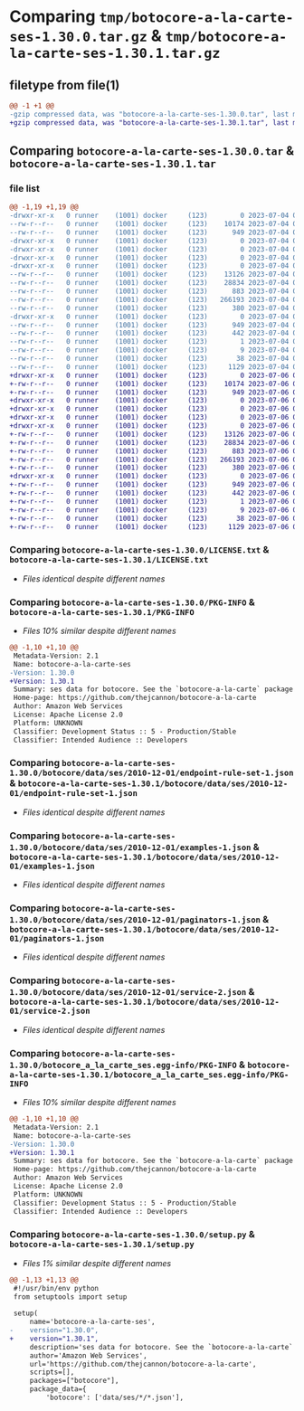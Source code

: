 # Comparing `tmp/botocore-a-la-carte-ses-1.30.0.tar.gz` & `tmp/botocore-a-la-carte-ses-1.30.1.tar.gz`

## filetype from file(1)

```diff
@@ -1 +1 @@
-gzip compressed data, was "botocore-a-la-carte-ses-1.30.0.tar", last modified: Tue Jul  4 01:45:09 2023, max compression
+gzip compressed data, was "botocore-a-la-carte-ses-1.30.1.tar", last modified: Thu Jul  6 01:45:34 2023, max compression
```

## Comparing `botocore-a-la-carte-ses-1.30.0.tar` & `botocore-a-la-carte-ses-1.30.1.tar`

### file list

```diff
@@ -1,19 +1,19 @@
-drwxr-xr-x   0 runner    (1001) docker     (123)        0 2023-07-04 01:45:09.622912 botocore-a-la-carte-ses-1.30.0/
--rw-r--r--   0 runner    (1001) docker     (123)    10174 2023-07-04 01:45:09.000000 botocore-a-la-carte-ses-1.30.0/LICENSE.txt
--rw-r--r--   0 runner    (1001) docker     (123)      949 2023-07-04 01:45:09.622912 botocore-a-la-carte-ses-1.30.0/PKG-INFO
-drwxr-xr-x   0 runner    (1001) docker     (123)        0 2023-07-04 01:45:09.618912 botocore-a-la-carte-ses-1.30.0/botocore/
-drwxr-xr-x   0 runner    (1001) docker     (123)        0 2023-07-04 01:45:09.618912 botocore-a-la-carte-ses-1.30.0/botocore/data/
-drwxr-xr-x   0 runner    (1001) docker     (123)        0 2023-07-04 01:45:09.618912 botocore-a-la-carte-ses-1.30.0/botocore/data/ses/
-drwxr-xr-x   0 runner    (1001) docker     (123)        0 2023-07-04 01:45:09.622912 botocore-a-la-carte-ses-1.30.0/botocore/data/ses/2010-12-01/
--rw-r--r--   0 runner    (1001) docker     (123)    13126 2023-07-04 01:44:02.000000 botocore-a-la-carte-ses-1.30.0/botocore/data/ses/2010-12-01/endpoint-rule-set-1.json
--rw-r--r--   0 runner    (1001) docker     (123)    28834 2023-07-04 01:44:02.000000 botocore-a-la-carte-ses-1.30.0/botocore/data/ses/2010-12-01/examples-1.json
--rw-r--r--   0 runner    (1001) docker     (123)      883 2023-07-04 01:44:02.000000 botocore-a-la-carte-ses-1.30.0/botocore/data/ses/2010-12-01/paginators-1.json
--rw-r--r--   0 runner    (1001) docker     (123)   266193 2023-07-04 01:44:02.000000 botocore-a-la-carte-ses-1.30.0/botocore/data/ses/2010-12-01/service-2.json
--rw-r--r--   0 runner    (1001) docker     (123)      380 2023-07-04 01:44:02.000000 botocore-a-la-carte-ses-1.30.0/botocore/data/ses/2010-12-01/waiters-2.json
-drwxr-xr-x   0 runner    (1001) docker     (123)        0 2023-07-04 01:45:09.622912 botocore-a-la-carte-ses-1.30.0/botocore_a_la_carte_ses.egg-info/
--rw-r--r--   0 runner    (1001) docker     (123)      949 2023-07-04 01:45:09.000000 botocore-a-la-carte-ses-1.30.0/botocore_a_la_carte_ses.egg-info/PKG-INFO
--rw-r--r--   0 runner    (1001) docker     (123)      442 2023-07-04 01:45:09.000000 botocore-a-la-carte-ses-1.30.0/botocore_a_la_carte_ses.egg-info/SOURCES.txt
--rw-r--r--   0 runner    (1001) docker     (123)        1 2023-07-04 01:45:09.000000 botocore-a-la-carte-ses-1.30.0/botocore_a_la_carte_ses.egg-info/dependency_links.txt
--rw-r--r--   0 runner    (1001) docker     (123)        9 2023-07-04 01:45:09.000000 botocore-a-la-carte-ses-1.30.0/botocore_a_la_carte_ses.egg-info/top_level.txt
--rw-r--r--   0 runner    (1001) docker     (123)       38 2023-07-04 01:45:09.622912 botocore-a-la-carte-ses-1.30.0/setup.cfg
--rw-r--r--   0 runner    (1001) docker     (123)     1129 2023-07-04 01:45:09.000000 botocore-a-la-carte-ses-1.30.0/setup.py
+drwxr-xr-x   0 runner    (1001) docker     (123)        0 2023-07-06 01:45:34.819258 botocore-a-la-carte-ses-1.30.1/
+-rw-r--r--   0 runner    (1001) docker     (123)    10174 2023-07-06 01:45:34.000000 botocore-a-la-carte-ses-1.30.1/LICENSE.txt
+-rw-r--r--   0 runner    (1001) docker     (123)      949 2023-07-06 01:45:34.819258 botocore-a-la-carte-ses-1.30.1/PKG-INFO
+drwxr-xr-x   0 runner    (1001) docker     (123)        0 2023-07-06 01:45:34.819258 botocore-a-la-carte-ses-1.30.1/botocore/
+drwxr-xr-x   0 runner    (1001) docker     (123)        0 2023-07-06 01:45:34.819258 botocore-a-la-carte-ses-1.30.1/botocore/data/
+drwxr-xr-x   0 runner    (1001) docker     (123)        0 2023-07-06 01:45:34.819258 botocore-a-la-carte-ses-1.30.1/botocore/data/ses/
+drwxr-xr-x   0 runner    (1001) docker     (123)        0 2023-07-06 01:45:34.819258 botocore-a-la-carte-ses-1.30.1/botocore/data/ses/2010-12-01/
+-rw-r--r--   0 runner    (1001) docker     (123)    13126 2023-07-06 01:44:40.000000 botocore-a-la-carte-ses-1.30.1/botocore/data/ses/2010-12-01/endpoint-rule-set-1.json
+-rw-r--r--   0 runner    (1001) docker     (123)    28834 2023-07-06 01:44:40.000000 botocore-a-la-carte-ses-1.30.1/botocore/data/ses/2010-12-01/examples-1.json
+-rw-r--r--   0 runner    (1001) docker     (123)      883 2023-07-06 01:44:40.000000 botocore-a-la-carte-ses-1.30.1/botocore/data/ses/2010-12-01/paginators-1.json
+-rw-r--r--   0 runner    (1001) docker     (123)   266193 2023-07-06 01:44:40.000000 botocore-a-la-carte-ses-1.30.1/botocore/data/ses/2010-12-01/service-2.json
+-rw-r--r--   0 runner    (1001) docker     (123)      380 2023-07-06 01:44:40.000000 botocore-a-la-carte-ses-1.30.1/botocore/data/ses/2010-12-01/waiters-2.json
+drwxr-xr-x   0 runner    (1001) docker     (123)        0 2023-07-06 01:45:34.819258 botocore-a-la-carte-ses-1.30.1/botocore_a_la_carte_ses.egg-info/
+-rw-r--r--   0 runner    (1001) docker     (123)      949 2023-07-06 01:45:34.000000 botocore-a-la-carte-ses-1.30.1/botocore_a_la_carte_ses.egg-info/PKG-INFO
+-rw-r--r--   0 runner    (1001) docker     (123)      442 2023-07-06 01:45:34.000000 botocore-a-la-carte-ses-1.30.1/botocore_a_la_carte_ses.egg-info/SOURCES.txt
+-rw-r--r--   0 runner    (1001) docker     (123)        1 2023-07-06 01:45:34.000000 botocore-a-la-carte-ses-1.30.1/botocore_a_la_carte_ses.egg-info/dependency_links.txt
+-rw-r--r--   0 runner    (1001) docker     (123)        9 2023-07-06 01:45:34.000000 botocore-a-la-carte-ses-1.30.1/botocore_a_la_carte_ses.egg-info/top_level.txt
+-rw-r--r--   0 runner    (1001) docker     (123)       38 2023-07-06 01:45:34.819258 botocore-a-la-carte-ses-1.30.1/setup.cfg
+-rw-r--r--   0 runner    (1001) docker     (123)     1129 2023-07-06 01:45:34.000000 botocore-a-la-carte-ses-1.30.1/setup.py
```

### Comparing `botocore-a-la-carte-ses-1.30.0/LICENSE.txt` & `botocore-a-la-carte-ses-1.30.1/LICENSE.txt`

 * *Files identical despite different names*

### Comparing `botocore-a-la-carte-ses-1.30.0/PKG-INFO` & `botocore-a-la-carte-ses-1.30.1/PKG-INFO`

 * *Files 10% similar despite different names*

```diff
@@ -1,10 +1,10 @@
 Metadata-Version: 2.1
 Name: botocore-a-la-carte-ses
-Version: 1.30.0
+Version: 1.30.1
 Summary: ses data for botocore. See the `botocore-a-la-carte` package for more info.
 Home-page: https://github.com/thejcannon/botocore-a-la-carte
 Author: Amazon Web Services
 License: Apache License 2.0
 Platform: UNKNOWN
 Classifier: Development Status :: 5 - Production/Stable
 Classifier: Intended Audience :: Developers
```

### Comparing `botocore-a-la-carte-ses-1.30.0/botocore/data/ses/2010-12-01/endpoint-rule-set-1.json` & `botocore-a-la-carte-ses-1.30.1/botocore/data/ses/2010-12-01/endpoint-rule-set-1.json`

 * *Files identical despite different names*

### Comparing `botocore-a-la-carte-ses-1.30.0/botocore/data/ses/2010-12-01/examples-1.json` & `botocore-a-la-carte-ses-1.30.1/botocore/data/ses/2010-12-01/examples-1.json`

 * *Files identical despite different names*

### Comparing `botocore-a-la-carte-ses-1.30.0/botocore/data/ses/2010-12-01/paginators-1.json` & `botocore-a-la-carte-ses-1.30.1/botocore/data/ses/2010-12-01/paginators-1.json`

 * *Files identical despite different names*

### Comparing `botocore-a-la-carte-ses-1.30.0/botocore/data/ses/2010-12-01/service-2.json` & `botocore-a-la-carte-ses-1.30.1/botocore/data/ses/2010-12-01/service-2.json`

 * *Files identical despite different names*

### Comparing `botocore-a-la-carte-ses-1.30.0/botocore_a_la_carte_ses.egg-info/PKG-INFO` & `botocore-a-la-carte-ses-1.30.1/botocore_a_la_carte_ses.egg-info/PKG-INFO`

 * *Files 10% similar despite different names*

```diff
@@ -1,10 +1,10 @@
 Metadata-Version: 2.1
 Name: botocore-a-la-carte-ses
-Version: 1.30.0
+Version: 1.30.1
 Summary: ses data for botocore. See the `botocore-a-la-carte` package for more info.
 Home-page: https://github.com/thejcannon/botocore-a-la-carte
 Author: Amazon Web Services
 License: Apache License 2.0
 Platform: UNKNOWN
 Classifier: Development Status :: 5 - Production/Stable
 Classifier: Intended Audience :: Developers
```

### Comparing `botocore-a-la-carte-ses-1.30.0/setup.py` & `botocore-a-la-carte-ses-1.30.1/setup.py`

 * *Files 1% similar despite different names*

```diff
@@ -1,13 +1,13 @@
 #!/usr/bin/env python
 from setuptools import setup
 
 setup(
     name='botocore-a-la-carte-ses',
-    version="1.30.0",
+    version="1.30.1",
     description='ses data for botocore. See the `botocore-a-la-carte` package for more info.',
     author='Amazon Web Services',
     url='https://github.com/thejcannon/botocore-a-la-carte',
     scripts=[],
     packages=["botocore"],
     package_data={
         'botocore': ['data/ses/*/*.json'],
```

